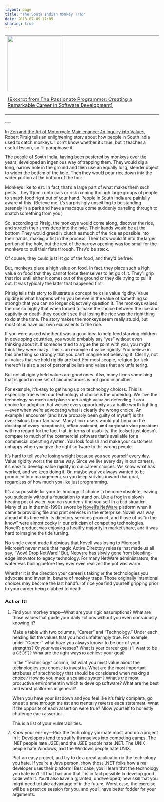 ```yaml
---
layout: page
title: "The South Indian Monkey Trap"
date: 2013-07-09 17:05
sharing: true
---
```

<table>
<td class="arr-recipe-name pp-use-as-title-2">
<a href="http://pragprog.com/book/cfcar2/the-passionate-programmer">
<img  width="180" src="http://chadfowler.com/images/books/passionate-programmer.jpg">
</a>
<p>
<a href="http://pragprog.com/book/cfcar2/the-passionate-programmer">
(Excerpt from The Passionate Programmer: Creating a Remarkable Career in Software Development)
</a>
</p>

</td>
</tr>
</table>
---
<p id="N115D1"> In <a href="http://en.wikipedia.org/wiki/Zen_and_the_Art_of_Motorcycle_Maintenance">Zen and the Art of Motorcycle Maintenance: An Inquiry into Values</a>,
      Robert Pirsig tells an enlightening story about how people in
      South India used to catch monkeys. I don’t know whether it’s true,
      but it teaches a useful lesson, so I’ll paraphrase it.</p>
<p id="N115D7"> The people of South India, having been pestered by monkeys
      over the years, developed an ingenious way of trapping
      them. They would dig a long, narrow hole in the ground and then
      use an equally long, slender object to widen the bottom of the
      hole. Then they would pour rice down into the wider portion at
      the bottom of the hole. </p>
<p id="N115DA"> Monkeys like to eat. In fact, that’s a large part of what
      makes them such pests. They’ll jump onto cars or risk running
      through large groups of people to snatch food right out of your
      hand. People in South India are painfully aware of this.
      (Believe me, it’s surprisingly unsettling to be standing
      serenely in a park and have a macaque come suddenly barreling
      through to snatch something from you.) </p>
<p id="N115DD"> So, according to Pirsig, the monkeys would come along,
      discover the rice, and stretch their arms deep into the
      hole. Their hands would be at the bottom. They would greedily
      clutch as much of the rice as possible into their hands, making
      a fist in the process. Their fists would fit into the larger
      portion of the hole, but the rest of the narrow opening was too
      small for the monkeys to pull their fists through. They’d be
      stuck. </p>
<p id="N115E0"> Of course, they could just let go of the food, and they’d be
      free. </p>
<p id="N115E3"> But, monkeys place a high value on food. In fact, they place
      such a high value on food that they cannot force themselves to
      let go of it. They’ll grip that rice until either it comes out
      of the ground or they die trying to pull it out. It was typically
      the latter that happened first. </p>
<p id="N115E6"> Pirisig tells this story to illustrate a concept he calls
      <span class="emph">value rigidity</span>. Value rigidity is what happens
      when you believe in the value of something so strongly that you
      can no longer objectively question it. The monkeys valued the
      rice so highly that when forced to make the choice between the
      rice and captivity or death, they couldn’t see that losing the
      rice was the right thing to do at the time. The story makes the
      monkeys seem really stupid, but most of us have our own
      equivalents to the rice. </p>
<p id="N115EC"> If you were asked whether it was a good idea to help
      feed starving children in developing countries, you would
      probably say “yes” without even thinking about
      it. If someone tried to argue the point with you, you might
      think they were crazy.  <span class="emph">This</span> is an example of value
      rigidity. You believe in this one thing so strongly that you
      can’t imagine <span class="emph">not</span> believing it. Clearly, not all
      values that we hold rigidly are bad. For most people, religion
      (or lack thereof) is also a set of personal beliefs and values
      that are unfaltering. </p>
<p id="N115F5"> But not all rigidly held values are good ones. Also, many times
      something that is good in one set of circumstances is not good
      in another. </p>
<p id="N115FC"> For example, it’s easy to get hung up on technology
      choices. This is especially true when our technology of choice
      is the underdog. We love the technology so much and place such a
      high value on defending it as a choice for adoption that we see
      every opportunity as a battle worth fighting—even when we’re
      advocating what is clearly the wrong choice. An example I
      encounter (and have probably been guilty of myself) is the
      overzealous Linux fan base. Many Linux users would put Linux on
      the desktop of every receptionist, office assistant, and
      corporate vice president with no regard for the fact that, in
      terms of usability, the toolset just doesn’t compare to much of
      the commercial software that’s available for a commercial
      operating system. You look foolish and make your customers
      unhappy when you give the right software to the wrong
      people. </p>
<p id="N115FF">
      It’s hard to tell you’re losing weight because you see yourself
      every day.  Value rigidity works the same way.  Since we live
      every day in our careers, it’s easy to develop value rigidity in
      our career choices. We know what has worked, and we keep doing
      it. Or, maybe you’ve always wanted to be promoted into
      management, so you keep striving toward that goal, regardless of
      how much you like <span class="emph">just programming.</span>
</p>
<p id="N11606"> It’s also possible for your technology of choice to become
      obsolete, leaving you suddenly without a foundation to stand
      on. Like a frog in a slowly heating pot of water, you can
      suddenly find yourself in a bad situation. Many of us
      in the mid-1990s swore by <a href="http://en.wikipedia.org/wiki/NetWare">Novell’s NetWare</a> platform when it
      came to providing file and print services in the
      enterprise. Novell was way ahead of its time with its
      directory services product, and those of us “in the
      know” were almost cocky in our criticism of competing
      technologies. Novell’s product was enjoying a healthy majority
      in market share, and it was hard to imagine the tide
      turning. </p>
<p id="N11609"> No single event made it obvious that Novell was
      losing to Microsoft.  Microsoft never made that magic Active
      Directory release that made us all say, “Wow!  Drop
      NetWare!” But, Netware has slowly gone from bleeding-edge
      innovator to legacy technology. For many NetWare
      administrators, the water was boiling before they ever even
      realized the pot was warm. </p>
<p id="N1160E"> Whether it is the direction your career is taking or the
      technologies you advocate and invest in, beware of monkey
      traps. Those originally intentional choices may become the
      last handful of rice you find yourself gripping prior to your
      career being clubbed to death.
    </p>
<h3>Act on It!</h3>
<ol>
<li>
<p id="N11617">
<span class="emph">Find your monkey traps</span>—What
            are <span class="emph">your</span> rigid assumptions? What are those
            values that guide your daily actions without you even
            consciously knowing it? </p>
<p id="N1161F"> Make a table with two columns, “Career”
            and “Technology.” Under each heading list
            the values that you hold unfalteringly true. For
            example, under “Career,” what have you <span class="emph">always</span>
            known to be one of your strengths? Or your weaknesses?
            What is your career <span class="emph">goal</span> (“I want to be
            a CEO!”)? What are the right ways to
            achieve your goal? </p>
<p id="N11628"> In the “Technology” column, list what you most
            value about the technologies you choose to invest in. What
            are the most important attributes of a technology that
            should be considered when making a choice? How do you make
            a scalable system? What’s the most productive environment
            in which to develop software? What are the best and worst
            platforms in general? </p>
<p id="N1162B"> When you have your list down and you feel like it’s
            fairly complete, go one at a time through the list and
            mentally reverse each statement. What if the opposite of
            each assertion were true? Allow yourself to honestly
            challenge each assertion. </p>
<p id="N1162E"> This is a list of your vulnerabilities. </p>
</li>
<li>
<p id="N11632">
<span class="emph">Know your enemy</span>—Pick the technology you
            hate most, and do a project in it.  Developers tend to
            stratify themselves into competing camps. The .NET people
            hate J2EE, and the J2EE people hate .NET. The UNIX people
            hate Windows, and the Windows people hate UNIX. </p>
<p id="N11637"> Pick an easy project, and try to do a <span class="emph">great</span>
            application in the technology you hate. If you’re a Java
            person, show those .NET folks how a <span class="emph">real</span>
            developer uses their platform! Best case, you’ll learn
            that the technology you hate isn’t all that bad and that
            it is in fact possible to develop good code with
            it. You’ll also have a (granted, undeveloped) new skill
            that you might need to take advantage of in the
            future. Worst case, the exercise will be a practice
            session for you, and you’ll have better fodder for your
            arguments. </p>
</li>
</ol>
